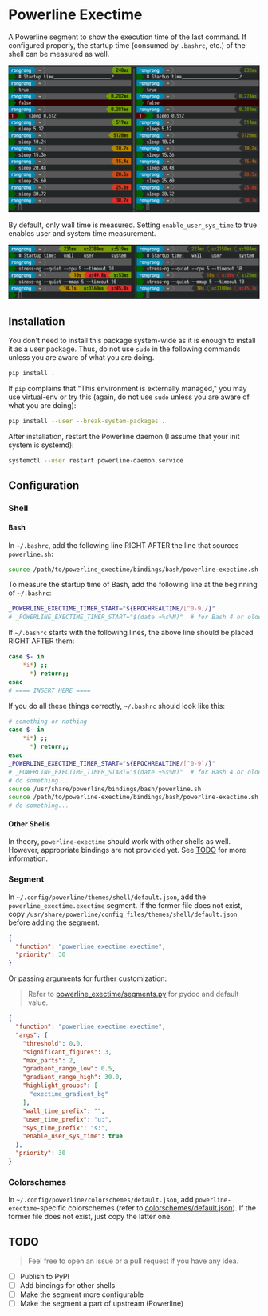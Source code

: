# Powerline Exectime

A Powerline segment to show the execution time of the last command.
If configured properly, the startup time (consumed by `.bashrc`, etc.) of the shell can be measured as well.

![Screenshot (default)](screenshots/default.png)

By default, only wall time is measured. Setting `enable_user_sys_time` to true enables user and system time measurement.

![Screenshot (with user/sys time measurement)](screenshots/user_sys_time.png)

## Installation

You don't need to install this package system-wide as it is enough to install it as a user package.
Thus, do not use `sudo` in the following commands unless you are aware of what you are doing.

```sh
pip install .
```

If `pip` complains that "This environment is externally managed," you may use virtual-env or try this
(again, do not use `sudo` unless you are aware of what you are doing):

```sh
pip install --user --break-system-packages .
```

After installation, restart the Powerline daemon (I assume that your init system is systemd):

```sh
systemctl --user restart powerline-daemon.service
```

## Configuration

### Shell

#### Bash

In `~/.bashrc`, add the following line RIGHT AFTER the line that sources `powerline.sh`:

```bash
source /path/to/powerline_exectime/bindings/bash/powerline-exectime.sh
```

To measure the startup time of Bash, add the following line at the beginning of `~/.bashrc`:

```bash
_POWERLINE_EXECTIME_TIMER_START="${EPOCHREALTIME/[^0-9]/}"
# _POWERLINE_EXECTIME_TIMER_START="$(date +%s%N)"  # for Bash 4 or older
```

If `~/.bashrc` starts with the following lines, the above line should be placed RIGHT AFTER them:

```bash
case $- in
    *i*) ;;
      *) return;;
esac
# ==== INSERT HERE ====
```

If you do all these things correctly, `~/.bashrc` should look like this:

```bash
# something or nothing
case $- in
    *i*) ;;
      *) return;;
esac
_POWERLINE_EXECTIME_TIMER_START="${EPOCHREALTIME/[^0-9]/}"
# _POWERLINE_EXECTIME_TIMER_START="$(date +%s%N)"  # for Bash 4 or older
# do something...
source /usr/share/powerline/bindings/bash/powerline.sh
source /path/to/powerline-exectime/bindings/bash/powerline-exectime.sh
# do something...
```

#### Other Shells

In theory, `powerline-exectime` should work with other shells as well. However, appropriate bindings
are not provided yet. See [TODO](#todo) for more information.

### Segment

In `~/.config/powerline/themes/shell/default.json`, add the `powerline_exectime.exectime` segment.
If the former file does not exist, copy `/usr/share/powerline/config_files/themes/shell/default.json`
before adding the segment.

```json
{
  "function": "powerline_exectime.exectime",
  "priority": 30
}
```

Or passing arguments for further customization:

> Refer to [powerline_exectime/segments.py](powerline_exectime/segments.py) for pydoc and default value.

```json
{
  "function": "powerline_exectime.exectime",
  "args": {
    "threshold": 0.0,
    "significant_figures": 3,
    "max_parts": 2,
    "gradient_range_low": 0.5,
    "gradient_range_high": 30.0,
    "highlight_groups": [
      "exectime_gradient_bg"
    ],
    "wall_time_prefix": "",
    "user_time_prefix": "u:",
    "sys_time_prefix": "s:",
    "enable_user_sys_time": true
  },
  "priority": 30
}
```

### Colorschemes

In `~/.config/powerline/colorschemes/default.json`, add `powerline-exectime`-specific colorschemes
(refer to [colorschemes/default.json](colorschemes/default.json)). If the former file does not exist,
just copy the latter one.

## TODO

> Feel free to open an issue or a pull request if you have any idea.

- [ ] Publish to PyPI
- [ ] Add bindings for other shells
- [ ] Make the segment more configurable
- [ ] Make the segment a part of upstream (Powerline)
